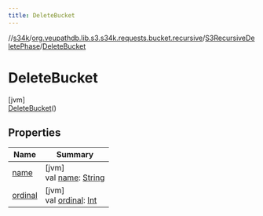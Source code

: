 ```yaml
---
title: DeleteBucket
---
```

//[s34k](../../../../index.html)/[org.veupathdb.lib.s3.s34k.requests.bucket.recursive](../../index.html)/[S3RecursiveDeletePhase](../index.html)/[DeleteBucket](index.html)



# DeleteBucket



[jvm]\
[DeleteBucket](index.html)()



## Properties


| Name | Summary |
|---|---|
| [name](../-list-objects/index.html#-372974862%2FProperties%2F863300109) | [jvm]<br>val [name](../-list-objects/index.html#-372974862%2FProperties%2F863300109): [String](https://kotlinlang.org/api/latest/jvm/stdlib/kotlin/-string/index.html) |
| [ordinal](../-list-objects/index.html#-739389684%2FProperties%2F863300109) | [jvm]<br>val [ordinal](../-list-objects/index.html#-739389684%2FProperties%2F863300109): [Int](https://kotlinlang.org/api/latest/jvm/stdlib/kotlin/-int/index.html) |


